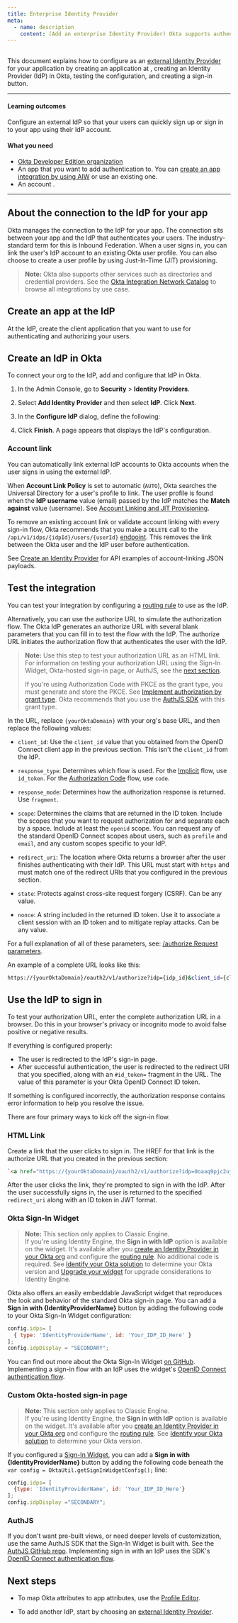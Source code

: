 ```yaml
---
title: Enterprise Identity Provider
meta:
  - name: description
    content: (Add an enterprise Identity Provider) Okta supports authentication with external enterprise Identity Providers that uses OpenID Connect as well as SAML (also called Inbound Federation). Get an overview of the process and prerequisites, and the instructions on how to set up a provider.
---
```


## <StackSnippet snippet="idp" inline />

This document explains how to configure <StackSnippet snippet="idp" inline /> as an [external Identity Provider](/docs/concepts/identity-providers/) for your application by creating an application at <StackSnippet snippet="idp" inline />, creating an Identity Provider (IdP) in Okta, testing the configuration, and creating a sign-in button.

---

#### Learning outcomes

Configure an external IdP so that your users can quickly sign up or sign in to your app using their IdP account.

#### What you need

* [Okta Developer Edition organization](https://developer.okta.com/signup)
* An app that you want to add authentication to. You can [create an app integration by using AIW](https://help.okta.com/okta_help.htm?id=ext_Apps_App_Integration_Wizard) or use an existing one.
* An account <StackSnippet snippet="idpaccount" inline />.

---

## About the connection to the IdP for your app

Okta manages the connection to the IdP for your app. The connection sits between your app and the IdP that authenticates your users. The industry-standard term for this is Inbound Federation. When a user signs in, you can link the user's IdP account to an existing Okta user profile. You can also choose to create a user profile by using Just-In-Time (JIT) provisioning.

> **Note:** Okta also supports other services such as directories and credential providers. See the [Okta Integration Network Catalog](https://www.okta.com/okta-integration-network/) to browse all integrations by use case.

## Create an app at the IdP

At the <StackSnippet snippet="idp" inline /> IdP, create the client application that you want to use for authenticating and authorizing your users.

<StackSnippet snippet="appatidp" />

## Create an IdP in Okta

To connect your org to the IdP, add and configure that IdP in Okta.

<StackSnippet snippet="createidpnote" />

1. In the Admin Console, go to **Security** > **Identity Providers**.

1. Select **Add Identity Provider** and then select **<StackSnippet snippet="idpoption" inline /> IdP**. Click **Next**.

1. In the **Configure <StackSnippet snippet="idpoption" inline /> IdP** dialog, define the following:

    <StackSnippet snippet="appidpinokta" />

1. Click **Finish**. A page appears that displays the IdP's configuration.

<StackSnippet snippet="afterappidpinokta" />

### Account link

You can automatically link external IdP accounts to Okta accounts when the user signs in using the external IdP. <StackSnippet snippet="accountlink" inline />

When **Account Link Policy** is set to automatic (`AUTO`), Okta searches the Universal Directory for a user's profile to link. The user profile is found when the **IdP username** value (email) passed by the IdP matches the **Match against** value (username). See [Account Linking and JIT Provisioning](/docs/concepts/identity-providers/#account-linking-and-just-in-time-provisioning).

To remove an existing account link or validate account linking with every sign-in flow, Okta recommends that you make a `DELETE` call to the `/api/v1/idps/{idpId}/users/{userId}` [endpoint](https://developer.okta.com/docs/api/openapi/okta-management/management/tag/IdentityProviderUsers/#tag/IdentityProviderUsers/operation/unlinkUserFromIdentityProvider). This removes the link between the Okta user and the IdP user before authentication.

See [Create an Identity Provider](https://developer.okta.com/docs/api/openapi/okta-management/management/tag/IdentityProvider/#tag/IdentityProvider/operation/createIdentityProvider) for API examples of account-linking JSON payloads.

<StackSnippet snippet="accountlinking2" />

## Test the integration

You can test your integration by configuring a [routing rule](https://help.okta.com/okta_help.htm?id=ext-cfg-routing-rules) to use <StackSnippet snippet="idp" inline /> as the IdP.

Alternatively, you can use the authorize URL to simulate the authorization flow. The Okta IdP generates an authorize URL with several blank parameters that you can fill in to test the flow with the IdP. The authorize URL initiates the authorization flow that authenticates the user with the IdP.

> **Note:** Use this step to test your authorization URL as an HTML link. For information on testing your authorization URL using the Sign-In Widget, Okta-hosted sign-in page, or AuthJS, see the [next section](#use-the-identity-provider-to-sign-in).
>
> If you're using Authorization Code with PKCE as the grant type, you must generate and store the PKCE. See [Implement authorization by grant type](/docs/guides/implement-grant-type/authcodepkce/main/#flow-specifics). Okta recommends that you use the [AuthJS SDK](https://github.com/okta/okta-auth-js#signinwithredirectoptions) with this grant type.

In the URL, replace `{yourOktaDomain}` with your org's base URL, and then replace the following values:

* `client_id`: Use the `client_id` value that you obtained from the OpenID Connect client app in the previous section. This isn't the `client_id` from the IdP.

* `response_type`: Determines which flow is used. For the [Implicit](/docs/guides/implement-grant-type/implicit/main/) flow, use `id_token`. For the [Authorization Code](/docs/guides/implement-grant-type/authcode/main/) flow, use `code`.

* `response_mode`: Determines how the authorization response is returned. Use `fragment`.

* `scope`: Determines the claims that are returned in the ID token. Include the scopes that you want to request authorization for and separate each by a space. Include at least the `openid` scope. You can request any of the standard OpenID Connect scopes about users, such as `profile` and `email`, and any custom scopes specific to your IdP.

* `redirect_uri`: The location where Okta returns a browser after the user finishes authenticating with their IdP. This URL must start with `https` and must match one of the redirect URIs that you configured in the previous section.

* `state`: Protects against cross-site request forgery (CSRF). Can be any value.

* `nonce`: A string included in the returned ID token. Use it to associate a client session with an ID token and to mitigate replay attacks. Can be any value.

For a full explanation of all of these parameters, see: [/authorize Request parameters](https://developer.okta.com/docs/api/openapi/okta-oauth/oauth/tag/CustomAS/#tag/CustomAS/operation/authorizeCustomAS!in=query&path=acr_values&t=request).

An example of a complete URL looks like this:

```bash
https://{yourOktaDomain}/oauth2/v1/authorize?idp={idp_id}&client_id={client_id}&response_type=id_token&response_mode=fragment&scope=openid%20email&redirect_uri=https%3A%2F%2FyourAppUrlHere.com%2F&state=WM6D&nonce=YsG76jo

```

## Use the IdP to sign in

To test your authorization URL, enter the complete authorization URL in a browser. Do this in your browser's privacy or incognito mode to avoid false positive or negative results.

If everything is configured properly:

* The user is redirected to the IdP's sign-in page.
* After successful authentication, the user is redirected to the redirect URI that you specified, along with an `#id_token=` fragment in the URL. The value of this parameter is your Okta OpenID Connect ID token.

If something is configured incorrectly, the authorization response contains error information to help you resolve the issue.

<StackSnippet snippet="useidpsignin" />

There are four primary ways to kick off the sign-in flow.

### HTML Link

Create a link that the user clicks to sign in. The HREF for that link is the authorize URL that you created in the previous section:

```html
`<a href="https://{yourOktaDomain}/oauth2/v1/authorize?idp=0oaaq9pjc2ujmFZexample&client_id=GkGw4K49N4UEE1example&response_type=id_token&response_mode=fragment&scope=openid&redirect_uri=https%3A%2F%2FyourAppUrlHere.com%2F&state=WM6D&nonce=YsG76jo">Sign in with Identity Provider</a>`

```

After the user clicks the link, they're prompted to sign in with the IdP. After the user successfully signs in, the user is returned to the specified `redirect_uri` along with an ID token in JWT format.

### Okta Sign-In Widget

> **Note:** This section only applies to Classic Engine.<br>
> If you're using Identity Engine, the **Sign in with IdP** option is available on the widget. It's available after you [create an Identity Provider in your Okta org](#create-an-idp-in-okta) and configure the [routing rule](https://help.okta.com/okta_help.htm?id=ext-cfg-routing-rules). No additional code is required. See [Identify your Okta solution](https://help.okta.com/okta_help.htm?type=oie&id=ext-oie-version) to determine your Okta version and [Upgrade your widget](/docs/guides/oie-upgrade-sign-in-widget/main/#idp-discovery) for upgrade considerations to Identity Engine.

Okta also offers an easily embeddable JavaScript widget that reproduces the look and behavior of the standard Okta sign-in page. You can add a **Sign in with {IdentityProviderName}** button by adding the following code to your Okta Sign-In Widget configuration:

```js
config.idps= [
  { type: 'IdentityProviderName', id: 'Your_IDP_ID_Here' }
];
config.idpDisplay = "SECONDARY";
```

You can find out more about the Okta Sign-In Widget [on GitHub](https://github.com/okta/okta-signin-widget#okta-sign-in-widget). Implementing a sign-in flow with an IdP uses the widget's [OpenID Connect authentication flow](https://github.com/okta/okta-signin-widget#openid-connect).

### Custom Okta-hosted sign-in page

> **Note:** This section only applies to Classic Engine.<br>
> If you're using Identity Engine, the **Sign in with IdP** option is available on the widget. It's available after you [create an Identity Provider in your Okta org](#create-an-idp-in-okta) and configure the [routing rule](https://help.okta.com/okta_help.htm?id=ext-cfg-routing-rules). See [Identify your Okta solution](https://help.okta.com/okta_help.htm?type=oie&id=ext-oie-version) to determine your Okta version.

If you configured a [Sign-In Widget](/docs/guides/custom-widget/main/#style-the-okta-hosted-sign-in-widget), you can add a **Sign in with {IdentityProviderName}** button by adding the following code beneath the `var config = OktaUtil.getSignInWidgetConfig();` line:

```js
config.idps= [
  {type: 'IdentityProviderName', id: 'Your_IDP_ID_Here'}
];
config.idpDisplay ="SECONDARY";
```

### AuthJS

If you don't want pre-built views, or need deeper levels of customization, use the same AuthJS SDK that the Sign-In Widget is built with. See the [AuthJS GitHub repo](https://github.com/okta/okta-auth-js#install). Implementing sign in with an IdP uses the SDK's [OpenID Connect authentication flow](https://github.com/okta/okta-auth-js#openid-connect-options).

## Next steps

* To map Okta attributes to app attributes, use the [Profile Editor](https://help.okta.com/okta_help.htm?id=ext_app_map).

* To add another IdP, start by choosing an [external Identity Provider](/docs/guides/identity-providers/).
